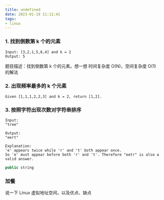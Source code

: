```yaml
---
title: undefined
date: 2023-01-19 11:11:41
tags:
- linux
---
```


### 1. 找到倒数第 k 个的元素

```
Input: [3,2,1,5,6,4] and k = 2
Output: 5
```

题目描述：找到倒数第 k 个的元素。想一想 时间复杂度 O(N)，空间复杂度 O(1) 的解法

### 2. 出现频率最多的 k 个元素

```
Given [1,1,1,2,2,3] and k = 2, return [1,2].
```

### 3. 按照字符出现次数对字符串排序

```
Input:
"tree"

Output:
"eert"

Explanation:
'e' appears twice while 'r' and 't' both appear once.
So 'e' must appear before both 'r' and 't'. Therefore "eetr" is also a valid answer.
```

```java
public string 
```



### 加餐

说一下 Linux 虚拟地址空间，以及优点、缺点
